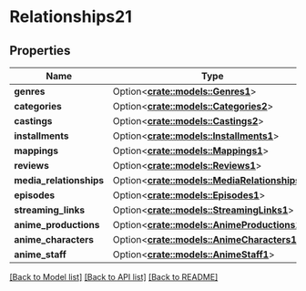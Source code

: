 # Relationships21

## Properties

Name | Type | Description | Notes
------------ | ------------- | ------------- | -------------
**genres** | Option<[**crate::models::Genres1**](genres1.md)> |  | [optional]
**categories** | Option<[**crate::models::Categories2**](categories2.md)> |  | [optional]
**castings** | Option<[**crate::models::Castings2**](castings2.md)> |  | [optional]
**installments** | Option<[**crate::models::Installments1**](installments1.md)> |  | [optional]
**mappings** | Option<[**crate::models::Mappings1**](mappings1.md)> |  | [optional]
**reviews** | Option<[**crate::models::Reviews1**](reviews1.md)> |  | [optional]
**media_relationships** | Option<[**crate::models::MediaRelationships1**](mediaRelationships1.md)> |  | [optional]
**episodes** | Option<[**crate::models::Episodes1**](episodes1.md)> |  | [optional]
**streaming_links** | Option<[**crate::models::StreamingLinks1**](streamingLinks1.md)> |  | [optional]
**anime_productions** | Option<[**crate::models::AnimeProductions1**](animeProductions1.md)> |  | [optional]
**anime_characters** | Option<[**crate::models::AnimeCharacters1**](animeCharacters1.md)> |  | [optional]
**anime_staff** | Option<[**crate::models::AnimeStaff1**](animeStaff1.md)> |  | [optional]

[[Back to Model list]](../README.md#documentation-for-models) [[Back to API list]](../README.md#documentation-for-api-endpoints) [[Back to README]](../README.md)


